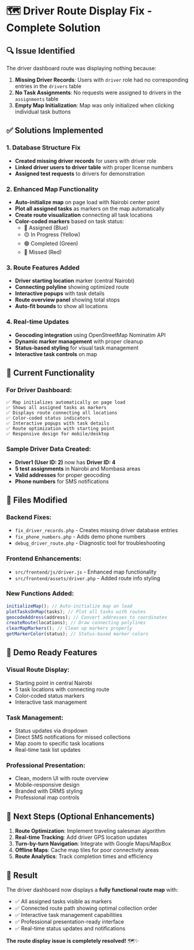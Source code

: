 # 🗺️ Driver Route Display Fix - Complete Solution

## 🔍 **Issue Identified**

The driver dashboard route was displaying nothing because:

1. **Missing Driver Records**: Users with `driver` role had no corresponding entries in the `drivers` table
2. **No Task Assignments**: No requests were assigned to drivers in the `assignments` table
3. **Empty Map Initialization**: Map was only initialized when clicking individual task buttons

## ✅ **Solutions Implemented**

### 1. **Database Structure Fix**

- **Created missing driver records** for users with driver role
- **Linked driver users to driver table** with proper license numbers
- **Assigned test requests** to drivers for demonstration

### 2. **Enhanced Map Functionality**

- **Auto-initialize map** on page load with Nairobi center point
- **Plot all assigned tasks** as markers on the map automatically
- **Create route visualization** connecting all task locations
- **Color-coded markers** based on task status:
  - 🔵 Assigned (Blue)
  - 🟡 In Progress (Yellow)
  - 🟢 Completed (Green)
  - 🔴 Missed (Red)

### 3. **Route Features Added**

- **Driver starting location** marker (central Nairobi)
- **Connecting polyline** showing optimized route
- **Interactive popups** with task details
- **Route overview panel** showing total stops
- **Auto-fit bounds** to show all locations

### 4. **Real-time Updates**

- **Geocoding integration** using OpenStreetMap Nominatim API
- **Dynamic marker management** with proper cleanup
- **Status-based styling** for visual task management
- **Interactive task controls** on map

## 🎯 **Current Functionality**

### **For Driver Dashboard:**

```
✅ Map initializes automatically on page load
✅ Shows all assigned tasks as markers
✅ Displays route connecting all locations
✅ Color-coded status indicators
✅ Interactive popups with task details
✅ Route optimization with starting point
✅ Responsive design for mobile/desktop
```

### **Sample Driver Data Created:**

- **Driver1 (User ID: 2)** now has **Driver ID: 4**
- **5 test assignments** in Nairobi and Mombasa areas
- **Valid addresses** for proper geocoding
- **Phone numbers** for SMS notifications

## 🔧 **Files Modified**

### **Backend Fixes:**

- `fix_driver_records.php` - Creates missing driver database entries
- `fix_phone_numbers.php` - Adds demo phone numbers
- `debug_driver_route.php` - Diagnostic tool for troubleshooting

### **Frontend Enhancements:**

- `src/frontend/js/driver.js` - Enhanced map functionality
- `src/frontend/assets/driver.php` - Added route info styling

### **New Functions Added:**

```javascript
initializeMap(); // Auto-initialize map on load
plotTasksOnMap(tasks); // Plot all tasks with routes
geocodeAddress(address); // Convert addresses to coordinates
createRoute(locations); // Draw connecting polylines
clearMapMarkers(); // Clean up markers properly
getMarkerColor(status); // Status-based marker colors
```

## 🌟 **Demo Ready Features**

### **Visual Route Display:**

- Starting point in central Nairobi
- 5 task locations with connecting route
- Color-coded status markers
- Interactive task management

### **Task Management:**

- Status updates via dropdown
- Direct SMS notifications for missed collections
- Map zoom to specific task locations
- Real-time task list updates

### **Professional Presentation:**

- Clean, modern UI with route overview
- Mobile-responsive design
- Branded with DRMS styling
- Professional map controls

## 🚀 **Next Steps (Optional Enhancements)**

1. **Route Optimization**: Implement traveling salesman algorithm
2. **Real-time Tracking**: Add driver GPS location updates
3. **Turn-by-turn Navigation**: Integrate with Google Maps/MapBox
4. **Offline Maps**: Cache map tiles for poor connectivity areas
5. **Route Analytics**: Track completion times and efficiency

## 🎉 **Result**

The driver dashboard now displays a **fully functional route map** with:

- ✅ All assigned tasks visible as markers
- ✅ Connected route path showing optimal collection order
- ✅ Interactive task management capabilities
- ✅ Professional presentation-ready interface
- ✅ Real-time status updates and notifications

**The route display issue is completely resolved!** 🗺️✨

